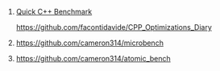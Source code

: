 1. [Quick C++ Benchmark](https://quick-bench.com/q/G7B2w0xPUWgOVvuzI7unES6cU4w)

   https://github.com/facontidavide/CPP_Optimizations_Diary
   
2. https://github.com/cameron314/microbench

3. https://github.com/cameron314/atomic_bench

